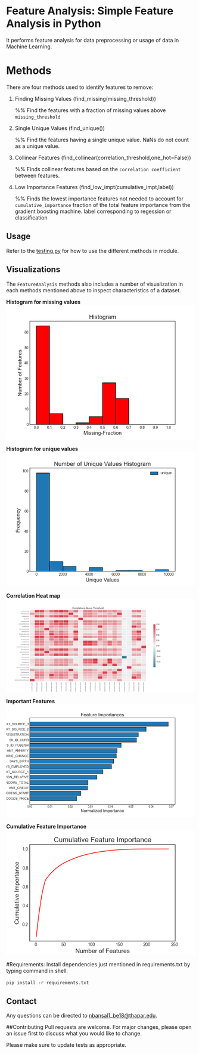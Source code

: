 # Feature Analysis: Simple Feature Analysis in Python

It performs feature analysis for data preprocessing or usage of data in Machine Learning.
# Methods

There are four methods used to identify features to remove:

1. Finding Missing Values (find_missing(missing_threshold)) 

   %% Find the features with a fraction of missing values above `missing_threshold`
2. Single Unique Values (find_unique())

    %% Find the features having a single unique value. NaNs do not count as a unique value.
3. Collinear Features (find_collinear(correlation_threshold,one_hot=False))

   %% Finds collinear features based on the `correlation coefficient` between features.
4. Low Importance Features (find_low_impt(cumulative_impt,label))

   %% Finds the lowest importance features not needed to account for `cumulative_importance` fraction
        of the total feature importance from the gradient boosting machine.
        label corresponding to regession or classification

## Usage

Refer to the [testing.py](https://github.com/WillKoehrsen/feature-selector/blob/master/Feature%20Selector%20Usage.ipynb) for how to use the different methods in module.

## Visualizations

The `FeatureAnalysis` methods also includes a number of visualization in each methods mentioned above to inspect 
characteristics of a dataset. 

__Histogram for missing values__
![](images/figure_1.png)

__Histogram for unique values__
![](images/figure_2.png)

__Correlation Heat map__
![](images/figure_3.png)

__Important Features__
![](images/figure_4.png)

__Cumulative Feature Importance__
![](images/figure_5.png)

#Requirements:
Install dependencies just mentioned in requirements.txt by typing command in shell.

`pip install -r requirements.txt`

## Contact

Any questions can be directed to nbansal1_be18@thapar.edu.

##Contributing
Pull requests are welcome. For major changes, please open an issue first to discuss what you would like to change.

Please make sure to update tests as appropriate.